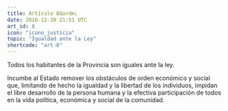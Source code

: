 ```yaml
---
title: Artículo 8&ordm;
date: 2016-12-30 21:51 UTC
art_id: 8
icon: "icono_justicia"
topic: "Igualdad ante la Ley"
shortcode: "art-8"
---
```

Todos los habitantes de la Provincia son iguales ante la ley.

Incumbe al Estado remover los obstáculos de orden económico y social que, limitando de hecho la igualdad y la libertad de los individuos, impidan el libre desarrollo de la persona humana y la efectiva participación de todos en la vida política, económica y social de la comunidad.
